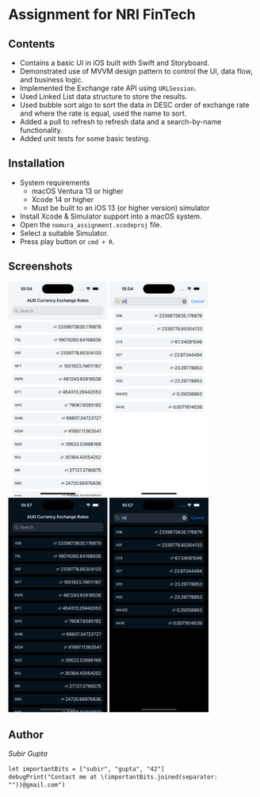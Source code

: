 # Assignment for NRI FinTech

## Contents
* Contains a basic UI in iOS built with Swift and Storyboard.
* Demonstrated use of MVVM design pattern to control the UI, data flow, and business logic.
* Implemented the Exchange rate API using `URLSession`.
* Used Linked List data structure to store the results.
* Used bubble sort algo to sort the data in DESC order of exchange rate and where the rate is equal, used the name to sort.
* Added a pull to refresh to refresh data and a search-by-name functionality.
* Added unit tests for some basic testing.

## Installation
* System requirements
    * macOS Ventura 13 or higher
    * Xcode 14 or higher
    * Must be built to an iOS 13 (or higher version) simulator
* Install Xcode & Simulator support into a macOS system.
* Open the `nomura_assignment.xcodeproj` file.
* Select a suitable Simulator.
* Press play button or `cmd + R`.

## Screenshots
<img src="./Screenshots/Light%201.png" alt="light 1" width="200"/>
<img src="./Screenshots/Light%202.png" alt="light 2" width="200"/>
<img src="./Screenshots/Dark%201.png" alt="dark 1" width="200"/>
<img src="./Screenshots/Dark%202.png" alt="dark 2" width="200"/>

## Author
_Subir Gupta_
```
let importantBits = ["subir", "gupta", "42"]
debugPrint("Contact me at \(importantBits.joined(separator: ""))@gmail.com")
```
